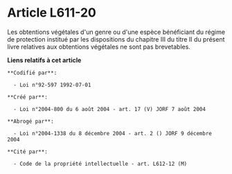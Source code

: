 # Article L611-20

Les obtentions végétales d'un genre ou d'une espèce bénéficiant du régime de protection institué par les dispositions du
chapitre III du titre II du présent livre relatives aux obtentions végétales ne sont pas brevetables.

**Liens relatifs à cet article**

	**Codifié par**:

	  - Loi n°92-597 1992-07-01

	**Créé par**:

	  - Loi n°2004-800 du 6 août 2004 - art. 17 (V) JORF 7 août 2004

	**Abrogé par**:

	  - Loi n°2004-1338 du 8 décembre 2004 - art. 2 () JORF 9 décembre 2004

	**Cité par**:

	  - Code de la propriété intellectuelle - art. L612-12 (M)
